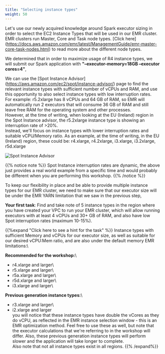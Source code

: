 ```yaml
---
title: "Selecting instance types"
weight: 50
---
```


Let's use our newly acquired knowledge around Spark executor sizing in order to select the EC2 Instance Types that will be used in our EMR cluster.\
EMR clusters run Master, Core and Task node types. [Click here] (https://docs.aws.amazon.com/emr/latest/ManagementGuide/emr-master-core-task-nodes.html) to read more about the different node types.

We determined that in order to maximize usage of R4 instance types, we will submit our Spark application with **"–executor-memory=18GB –executor cores=4"**, 

We can use the [Spot Instance Advisor] (https://aws.amazon.com/ec2/spot/instance-advisor/) page to find the relevant instance types with sufficient number of vCPUs and RAM, and use this opportunity to also select instance types with low interruption rates. \
For example: r5.2xlarge has 8 vCPUs and 64 GB of RAM, so EMR will automatically run 2 executors that will consume 36 GB of RAM and still leave free RAM for the operating system and other processes.\
However, at the time of writing, when looking at the EU (Ireland) region in the Spot Instance advisor, the r5.2xlarge instance type is showing an interruption rate of >20%.\
Instead, we'll focus on instance types with lower interruption rates and suitable vCPU/Memory ratio. As an example, at the time of writing, in the EU (Ireland) region, these could be: r4.xlarge, r4.2xlarge, i3.xlarge, i3.2xlarge, r5d.xlarge

![Spot Instance Advisor](/images/running-emr-spark-apps-on-spot/spotinstanceadvisor1.png)

{{% notice note %}}
Spot Instance interruption rates are dynamic, the above just provides a real world example from a specific time and would probably be different when you are performing this workshop.
{{% /notice %}}

To keep our flexibility in place and be able to provide multiple instance types for our EMR cluster, we need to make sure that our executor size will be under the EMR YARN limitation that we saw in the previous step, 

**Your first task**: Find and take note of 5 instance types in the region where you have created your VPC to run your EMR cluster, which will allow running executors with at least 4 vCPUs and 30+ GB of RAM, and also have low Spot interruption rates (maximum 10-15%).

{{%expand "Click here to see a hint for the task" %}}
Instance types with sufficient Memory and vCPUs for our executor size, as well as suitable for our desired vCPU:Mem ratio, and are also under the default memory EMR limitations:\

**Recommended for the workshop:**\
- r4.xlarge and larger\
- r5.xlarge and larger\
- r5a.xlarge and larger\
- r5d.xlarge and larger\
- i3.xlarge and larger\

**Previous generation instance types:**\
- r3.xlarge and larger\
- i2.xlarge and larger\
you will notice that these instance types have double the vCores as they do vCPU, as reflected in the EMR instance selection window - this is an EMR optimization method. Feel free to use these as well, but note that the executor calculations that we're referring to in the workshop will differ. Also, these previous generation instance types will perform slower and the application will take longer to complete.\
Also note that not all instance types exist in all regions.
{{% /expand%}}

